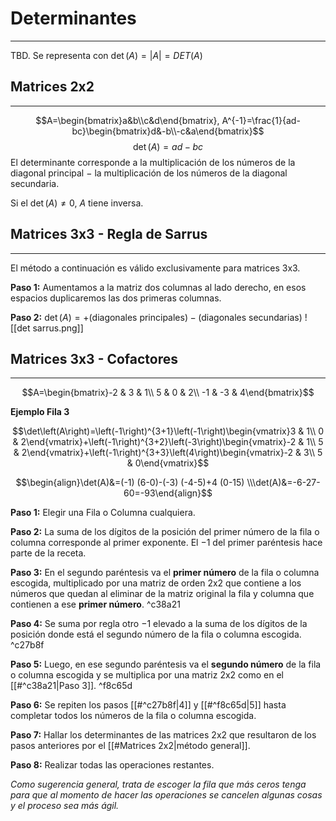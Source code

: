 # Determinantes
***
TBD. Se representa con $\det(A)=|A|=DET(A)$ 


## Matrices 2x2
***
$$A=\begin{bmatrix}a&b\\c&d\end{bmatrix}, A^{-1}=\frac{1}{ad-bc}\begin{bmatrix}d&-b\\-c&a\end{bmatrix}$$
$$
\det(A) =ad-bc
$$
El determinante corresponde a la multiplicación de los números de la diagonal principal $-$ la multiplicación de los números de la diagonal secundaria.

Si el $\det(A) \neq 0$, $A$ tiene inversa.
## Matrices 3x3 - Regla de Sarrus
***
El método a continuación es válido exclusivamente para matrices 3x3.

**Paso 1:** Aumentamos a la matriz dos columnas al lado derecho, en esos espacios duplicaremos las dos primeras columnas.

**Paso 2:** $\det(A)=+(\text{diagonales principales})-(\text{diagonales secundarias})$
![[det sarrus.png]]
## Matrices 3x3 - Cofactores
***
$$A=\begin{bmatrix}-2 & 3 & 1\\ 5 & 0 & 2\\ -1 & -3 & 4\end{bmatrix}$$

**Ejemplo Fila 3**

$$\det\left(A\right)=\left(-1\right)^{3+1}\left(-1\right)\begin{vmatrix}3 & 1\\ 0 & 2\end{vmatrix}+\left(-1\right)^{3+2}\left(-3\right)\begin{vmatrix}-2 & 1\\ 5 & 2\end{vmatrix}+\left(-1\right)^{3+3}\left(4\right)\begin{vmatrix}-2 & 3\\ 5 & 0\end{vmatrix}$$


$$\begin{align}\det(A)&=(-1) (6-0)-(-3) (-4-5)+4 (0-15) \\\det(A)&=-6-27-60=-93\end{align}$$

**Paso 1:** Elegir una Fila o Columna cualquiera.

**Paso 2:** La suma de los dígitos de la posición del primer número de la fila o columna corresponde al primer exponente. El $-1$ del primer paréntesis hace parte de la receta.

**Paso 3:** En el segundo paréntesis va el **primer número** de la fila o columna escogida, multiplicado por una matriz de orden 2x2 que contiene a los números que quedan al eliminar de la matriz original la fila y columna que contienen a ese **primer número**. ^c38a21

**Paso 4:** Se suma por regla otro $-1$ elevado a la suma de los dígitos de la posición donde está el segundo número de la fila o columna escogida. ^c27b8f

**Paso 5:** Luego, en ese segundo paréntesis va el **segundo número** de la fila o columna escogida y se multiplica por una matriz 2x2 como en el [[#^c38a21|Paso 3]]. ^f8c65d

**Paso 6:** Se repiten los pasos [[#^c27b8f|4]] y [[#^f8c65d|5]] hasta completar todos los números de la fila o columna escogida.

**Paso 7:** Hallar los determinantes de las matrices 2x2 que resultaron de los pasos anteriores por el [[#Matrices 2x2|método general]].

**Paso 8:** Realizar todas las operaciones restantes.

*Como sugerencia general, trata de escoger la fila que más ceros tenga para que al momento de hacer las operaciones se cancelen algunas cosas y el proceso sea más ágil.*

